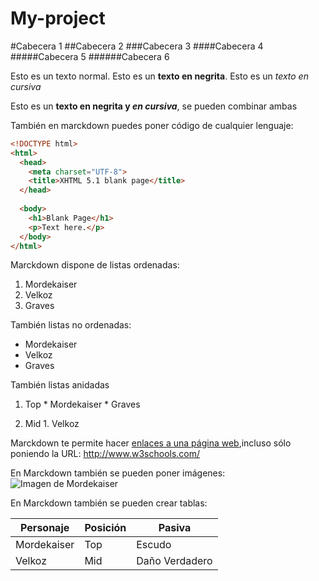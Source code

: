 # My-project

#Cabecera 1
##Cabecera 2
###Cabecera 3
####Cabecera 4
#####Cabecera 5
######Cabecera 6
  
  Esto es un texto normal. Esto es un **texto en negrita**. Esto es un *texto en cursiva* 
  
  Esto es un **texto en negrita y _en cursiva_**, se pueden combinar ambas
  
  También en marckdown puedes poner código de cualquier lenguaje:
  
  ```html
  <!DOCTYPE html>
  <html>
    <head>
      <meta charset="UTF-8">
      <title>XHTML 5.1 blank page</title>
    </head>
    
    <body>
      <h1>Blank Page</h1>
      <p>Text here.</p>
    </body>
  </html>
  ```
  
  Marckdown dispone de listas ordenadas:
  
  1. Mordekaiser
  2. Velkoz
  3. Graves
  
  También listas no ordenadas:
  
  * Mordekaiser
  * Velkoz
  * Graves
  
  También listas anidadas
  
  1. Top
    * Mordekaiser
    * Graves
    
  2. Mid
    1. Velkoz
    
    
    
Marckdown te permite hacer [enlaces a una página web](http://www.w3schools.com/),incluso sólo poniendo la URL: http://www.w3schools.com/


En Marckdown también se pueden poner imágenes:
![Imagen de Mordekaiser](http://ddragon.leagueoflegends.com/cdn/img/champion/splash/Mordekaiser_0.jpg 'Imagen de Mordekaiser')

En Marckdown también se pueden crear tablas:


| Personaje | Posición | Pasiva |
|-----------|----------|--------|
| Mordekaiser|  Top    | Escudo |
| Velkoz    | Mid      | Daño Verdadero|
